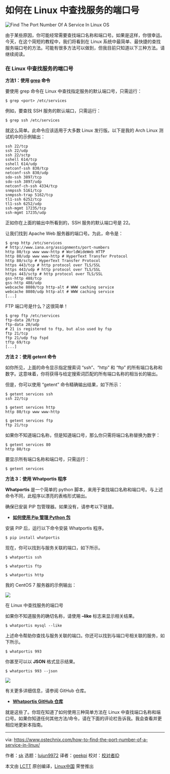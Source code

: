 [#]: collector: (lujun9972)
[#]: translator: (geekpi)
[#]: reviewer: ( )
[#]: publisher: ( )
[#]: url: ( )
[#]: subject: (How To Find The Port Number Of A Service In Linux)
[#]: via: (https://www.ostechnix.com/how-to-find-the-port-number-of-a-service-in-linux/)
[#]: author: (sk https://www.ostechnix.com/author/sk/)

如何在 Linux 中查找服务的端口号
======

![Find The Port Number Of A Service In Linux OS][1]

由于某些原因，你可能经常需要查找端口名称和端口号。如果是这样，你很幸运。今天，在这个简短的教程中，我们将看到在 Linux 系统中最简单、最快捷的查找服务端口号的方法。可能有很多方法可以做到，但我目前只知道以下三种方法。请继续阅读。

### 在 Linux 中查找服务的端口号

**方法1：使用 [grep][2] 命令**

要使用 grep 命令在 Linux 中查找指定服务的默认端口号，只需运行：

```
$ grep <port> /etc/services
```

例如，要查找 SSH 服务的默认端口，只需运行：

```
$ grep ssh /etc/services
```

就这么简单。此命令应该适用于大多数 Linux 发行版。以下是我的 Arch Linux 测试机中的示例输出：

```
ssh 22/tcp
ssh 22/udp
ssh 22/sctp
sshell 614/tcp
sshell 614/udp
netconf-ssh 830/tcp
netconf-ssh 830/udp
sdo-ssh 3897/tcp
sdo-ssh 3897/udp
netconf-ch-ssh 4334/tcp
snmpssh 5161/tcp
snmpssh-trap 5162/tcp
tl1-ssh 6252/tcp
tl1-ssh 6252/udp
ssh-mgmt 17235/tcp
ssh-mgmt 17235/udp
```

正如你在上面的输出中所看到的，SSH 服务的默认端口号是 22。

让我们找到 Apache Web 服务器的端口号。为此，命令是：

```
$ grep http /etc/services
# http://www.iana.org/assignments/port-numbers
http 80/tcp www www-http # WorldWideWeb HTTP
http 80/udp www www-http # HyperText Transfer Protocol
http 80/sctp # HyperText Transfer Protocol
https 443/tcp # http protocol over TLS/SSL
https 443/udp # http protocol over TLS/SSL
https 443/sctp # http protocol over TLS/SSL
gss-http 488/tcp
gss-http 488/udp
webcache 8080/tcp http-alt # WWW caching service
webcache 8080/udp http-alt # WWW caching service
[...]
```

FTP 端口号是什么？这很简单！

```
$ grep ftp /etc/services
ftp-data 20/tcp
ftp-data 20/udp
# 21 is registered to ftp, but also used by fsp
ftp 21/tcp
ftp 21/udp fsp fspd
tftp 69/tcp
[...]
```

**方法 2：使用 getent 命令**

如你所见，上面的命令显示指定搜索词 “ssh”、“http” 和 “ftp” 的所有端口名称和数字。这意味着，你将获得与给定搜索词匹配的所有端口名称的相当长的输出。

但是，你可以使用 “getent” 命令精确输出结果，如下所示：

```
$ getent services ssh
ssh 22/tcp

$ getent services http
http 80/tcp www www-http

$ getent services ftp
ftp 21/tcp
```

如果你不知道端口名称，但是知道端口号，那么你只需将端口名称替换为数字：

```
$ getent services 80
http 80/tcp
```

要显示所有端口名称和端口号，只需运行：

```
$ getent services
```

**方法 3：使用 Whatportis 程序**

**Whatportis** 是一个简单的 python 脚本，来用于查找端口名称和端口号。与上述命令不同，此程序以漂亮的表格形式输出。

确保已安装 PIP 包管理器。如果没有，请参考以下链接。

  * [**如何使用 Pip 管理 Python 包**][6]



安装 PIP 后，运行以下命令安装 Whatportis 程序。

```
$ pip install whatportis
```

现在，你可以找到与服务关联的端口，如下所示。

```
$ whatportis ssh

$ whatportis ftp

$ whatportis http
```

我的 CentOS 7 服务器的示例输出：

![][7]

在 Linux 中查找服务的端口号

如果你不知道服务的确切名称，请使用 **–like** 标志来显示相关结果。

```
$ whatportis mysql --like
```

上述命令帮助你查找与服务关联的端口。你还可以找到与端口号相关联的服务，如下所示。

```
$ whatportis 993
```

你甚至可以以 **JSON** 格式显示结果。

```
$ whatportis 993 --json
```

![][8]

有关更多详细信息，请参阅 GitHub 仓库。

  * [**Whatportis GitHub 仓库**][9]



就是这些了。你现在知道了如何使用三种简单方法在 Linux 中查找端口名称和端口号。如果你知道任何其他方法/命令，请在下面的评论栏告诉我。我会查看并更相应地更新本指南。

--------------------------------------------------------------------------------

via: https://www.ostechnix.com/how-to-find-the-port-number-of-a-service-in-linux/

作者：[sk][a]
选题：[lujun9972][b]
译者：[geekpi](https://github.com/geekpi)
校对：[校对者ID](https://github.com/校对者ID)

本文由 [LCTT](https://github.com/LCTT/TranslateProject) 原创编译，[Linux中国](https://linux.cn/) 荣誉推出

[a]: https://www.ostechnix.com/author/sk/
[b]: https://github.com/lujun9972
[1]: https://www.ostechnix.com/wp-content/uploads/2018/06/Find-The-Port-Number-720x340.png
[2]: https://www.ostechnix.com/the-grep-command-tutorial-with-examples-for-beginners/
[6]: https://www.ostechnix.com/manage-python-packages-using-pip/
[7]: https://www.ostechnix.com/wp-content/uploads/2018/06/whatportis.png
[8]: https://www.ostechnix.com/wp-content/uploads/2018/06/whatportis-1.png
[9]: https://github.com/ncrocfer/whatportis
